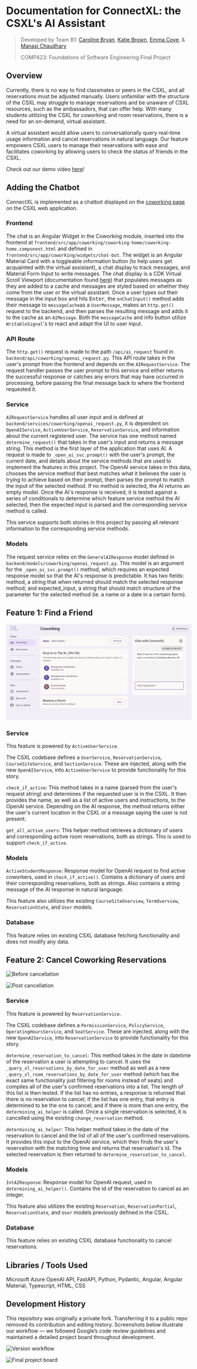 # Documentation for ConnectXL: the CSXL's AI Assistant
> Developed by Team B1: [Caroline Bryan](https://github.com/cgbryan1), [Katie Brown](https://github.com/kgbrown5), [Emma Coye](https://github.com/emmacoye), & [Manasi Chaudhary](https://github.com/mchaudh-21)
> 
> COMP423: Foundations of Software Engineering Final Project

## Overview
Currently, there is no way to find classmates or peers in the CSXL, and all reservations must be adjusted manually. Users unfamiliar with the structure of the CSXL may struggle to manage reservations and be unaware of CSXL resources, such as the ambassadors, that can offer help. With many students utilizing the CSXL for coworking and room reservations, there is a need for an on-demand, virtual assistant.

A virtual assistant would allow users to conversationally query real-time usage information and cancel reservations in natural language. Our feature empowers CSXL users to manage their reservations with ease and facilitates coworking by allowing users to check the status of friends in the CSXL.

Check out our demo video [here](https://www.youtube.com/watch?v=qO9f3UQ5JDY)!



## Adding the Chatbot

ConnectXL is implemented as a chatbot displayed on the [coworking page](https://csxl-team-b1-comp423-25s.apps.unc.edu/coworking) on the CSXL web application.

### Frontend

The chat is an Angular Widget in the Coworking module, inserted into the frontend at `frontend/src/app/coworking/coworking-home/coworking-home.component.html` and defined in `frontend/src/app/coworking/widgets/chat-bot`. The widget is an Angular Material Card with a toggleable information button (to help users get acquainted with the virtual assistant), a chat display to track messages, and Material Form Input to write messages. The chat display is a CDK Virtual Scroll Viewport (documentation found [here](https://material.angular.dev/cdk/scrolling/overview)) that populates messages as they are added to a cache and messages are styled based on whether they come from the user or the virtual assistant. Once a user types out their message in the input box and hits <kbd>Enter</kbd>, the `onChatInput()` method adds their message to `messageCache`as a `UserMessage`, makes an `http.get()` request to the backend, and then parses the resulting message and adds it to the cache as an `AIMessage`. Both the `messageCache` and info button utilize `WritableSignal`'s to react and adapt the UI to user input.

### API Route

The `http.get()` request is made to the path `/api/ai_request` found in `backend/api/coworking/openai_request.py`. This API route takes in the user's prompt from the frontend and depends on the `AIRequestService`. The request handler passes the user prompt to this service and either returns the successful response or catches any errors that may have occurred in processing, before passing the final message back to where the frontend requested it.

### Service

`AIRequestService` handles all user input and is defined at `backend/services/coworking/openai_request.py`, it is dependent on `OpenAIService`, `ActiveUserService`, `ReservationService`, and information about the current registered user. The service has one method named `determine_request()` that takes in the user's input and returns a message string. This method is the first layer of the application that uses AI. A request is made to `_open_ai_svc.prompt()` with the user's prompt, the current date, and details about the service methods that are used to implement the features in this project. The OpenAI service takes in this data, chooses the service method that best matches what it believes the user is trying to achieve based on their prompt, then parses the prompt to match the input of the selected method. If no method is selected, the AI returns an empty model. Once the AI's response is received, it is tested against a series of conditionals to determine which feature service method the AI selected, then the expected input is parsed and the corresponding service method is called.

This service supports both stories in this project by passing all relevant information to the corresponding service methods.

### Models

The request service relies on the `GeneralAIResponse` model defined in `backend/models/coworking/openai_request.py`. This model is an argument for the `_open_ai_svc.prompt()` method, which requires an expected response model so that the AI's response is predictable. It has two fields: method, a string that when returned should match the selected response method; and expected_input, a string that should match structure of the parameter for the selected method (ie. a name or a date in a certain form).



## Feature 1: Find a Friend

![Find a friend](images/check-activity.png)

### Service

This feature is powered by ```ActiveUserService```.

The CSXL codebase defines a ```UserService```, ```ReservationService```, ```CourseSiteService```, and ```SectionService```. These are injected, along with the new ```OpenAIService```, into ```ActiveUserService``` to provide functionality for this story.

```check_if_active```: This method takes in a name (parsed from the user's request string) and determines if the requested user is in the CSXL. It then provides the name, as well as a list of active users and instructions, to the OpenAI service. Depending on the AI response, the method returns either the user's current location in the CSXL or a message saying the user is not present.

```get_all_active_users```: This helper method retrieves a dictionary of users and corresponding active room reservations, both as strings. This is used to support ```check_if_active```.


### Models 

```ActiveStudentResponse```: Response model for OpenAI request to find active coworkers, used in ```check_if_active()```. Contains a dictionary of users and their corresponding reservations, both as strings. Also contains a string message of the AI response in natural language.

This feature also utilizes the existing ```CourseSiteOverview```, ```TermOverview```, ```ReservationState```, and ```User``` models.

### Database

This feature relies on existing CSXL database fetching functionality and does not modify any data.



## Feature 2: Cancel Coworking Reservations

![Before cancellation](images/pre-cancel.png)

![Post cancellation](images/post-cancel.png)

### Service

This feature is powered by ```ReservationService```.

The CSXL codebase defines a ```PermissionService```, ```PolicyService```, ```OperatingHoursService```, and ```SeatService```. These are injected, along with the new ```OpenAIService```, into ```ReservationService``` to provide functionality for this story.

```determine_reservation_to_cancel```: This method takes in the date in datetime of the reservation a user is attempting to cancel. It uses the `_query_xl_reservations_by_date_for_user` method as well as a new `_query_xl_room_reservations_by_date_for_user` method (which has the exact same functionality just filtering for rooms instead of seats) and compiles all of the user's confirmed reservations into a list. The length of this list is then tested. If the list has no entries, a response is returned that there is no reservation to cancel; if the list has one entry, that entry is determined to be the one to cancel; and if there is more than one entry, the `determining_ai_helper` is called. Once a single reservation is selected, it is cancelled using the existing `change_reservation` method.

```determining_ai_helper```: This helper method takes in the date of the reservation to cancel and the list of all of the user's confirmed reservations. It provides this input to the OpenAI service, which then finds the user's reservation with the matching time and returns that reservation's id. The selected reservation is then returned to `determine_reservation_to_cancel`.

### Models

`IntAIResponse`: Response model for OpenAI request, used in ```determining_ai_helper()```. Contains the id of the reservation to cancel as an integer.

This feature also utilizes the existing ```Reservation```, ```ReservationPartial```, ```ReservationState```, and ```User``` models previously defined in the CSXL.

### Database

This feature relies on existing CSXL database functionality to cancel reservations.



## Libraries / Tools Used
Microsoft Azure OpenAI API, FastAPI, Python, Pydantic, Angular, Angular Material, Typescript, HTML, CSS

## Development History
This repository was originally a private fork. Transferring it to a public repo removed its contribution and editing history.
Screenshots below illustrate our workflow — we followed Google’s code review guidelines and maintained a detailed project board throughout development.

![Version workflow](images/edit-history.png)

![Final project board](images/project-board.png)

